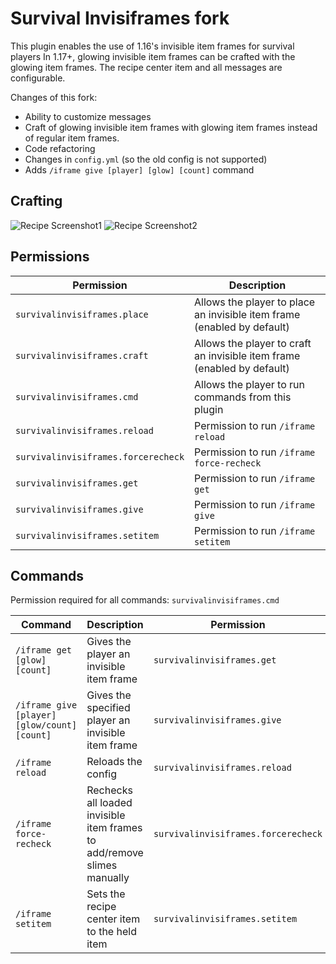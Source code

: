 # Survival Invisiframes fork

This plugin enables the use of 1.16's invisible item frames for survival players
In 1.17+, glowing invisible item frames can be crafted with the glowing item frames.
The recipe center item and all messages are configurable.

Changes of this fork:
- Ability to customize messages
- Craft of glowing invisible item frames with glowing item frames instead of regular item frames.
- Code refactoring
- Changes in `config.yml` (so the old config is not supported)
- Adds `/iframe give [player] [glow] [count]` command

## Crafting
![Recipe Screenshot1](https://i.imgur.com/c9xZMZ4.png)
![Recipe Screenshot2](https://i.imgur.com/2mXXewm.png)



## Permissions
Permission | Description
--- | ---
`survivalinvisiframes.place` | Allows the player to place an invisible item frame (enabled by default)
`survivalinvisiframes.craft`| Allows the player to craft an invisible item frame (enabled by default)
`survivalinvisiframes.cmd` | Allows the player to run commands from this plugin
`survivalinvisiframes.reload` | Permission to run `/iframe reload`
`survivalinvisiframes.forcerecheck` | Permission to run `/iframe force-recheck`
`survivalinvisiframes.get` | Permission to run `/iframe get`
`survivalinvisiframes.give` | Permission to run `/iframe give`
`survivalinvisiframes.setitem` | Permission to run `/iframe setitem`

## Commands
Permission required for all commands: `survivalinvisiframes.cmd`

Command | Description | Permission
--- | --- | ---
`/iframe get [glow] [count]` | Gives the player an invisible item frame | `survivalinvisiframes.get`
`/iframe give [player] [glow/count] [count]` | Gives the specified player an invisible item frame | `survivalinvisiframes.give`
`/iframe reload` | Reloads the config | `survivalinvisiframes.reload`
`/iframe force-recheck` | Rechecks all loaded invisible item frames to add/remove slimes manually | `survivalinvisiframes.forcerecheck`
`/iframe setitem` | Sets the recipe center item to the held item | `survivalinvisiframes.setitem`
